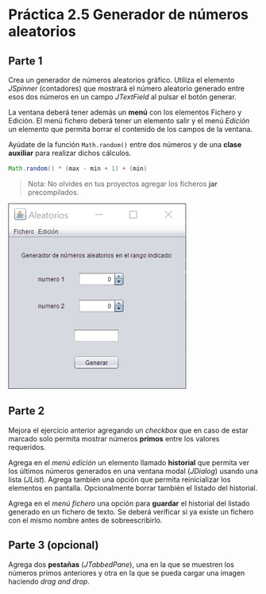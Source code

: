 # Práctica 2.5 Generador de números aleatorios

## Parte 1

Crea un generador de números aleatorios gráfico. Utiliza el elemento *JSpinner* (contadores) que mostrará el número aleatorio generado entre esos dos números en un campo *JTextField* al pulsar el botón generar.

La ventana deberá tener además un **menú** con los elementos Fichero y Edición. El menú fichero deberá tener un elemento salir y el menú *Edición* un elemento que permita borrar el contenido de los campos de la ventana.

Ayúdate de la función `Math.random()` entre dos números y de una **clase auxiliar** para realizar dichos cálculos.

```java
Math.random() * (max - min + 1) + (min)
```

> Nota: No olvides en tus proyectos agregar los ficheros **jar** precompilados.


![](media/ba18dcfdd7fd2df3ed8dfe1cefa04f24.png)


## Parte 2

Mejora el ejercicio anterior agregando un *checkbox* que en caso de estar marcado solo permita mostrar números **primos** entre los valores requeridos.

Agrega en el *menú edición* un elemento llamado **historial** que permita ver los últimos números generados en una ventana modal (*JDialog*) usando una lista (*JList*). Agrega también una opción que permita reinicializar los elementos en pantalla. Opcionalmente borrar también el listado del historial.

Agrega en el *menú fichero* una opción para **guardar** el historial del listado generado en un fichero de texto. Se deberá verificar si ya existe un fichero con el mismo nombre antes de sobreescribirlo.
 
## Parte 3  (opcional)

Agrega dos **pestañas** (*JTabbedPane*), una en la que se muestren los números primos anteriores y otra en la que se pueda cargar una imagen haciendo *drag and drop*.



